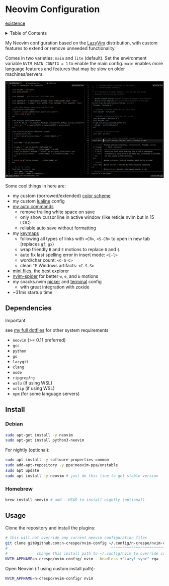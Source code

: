 # Neovim Configuration

[existence](https://www.google.com)

<details>
  <summary> Table of Contents</summary>

<!--toc:start-->
- [Neovim Configuration](#neovim-configuration)
  - [Dependencies](#dependencies)
  - [Install](#install)
    - [Debian](#debian)
    - [Homebrew](#homebrew)
  - [Usage](#usage)
<!--toc:end-->

</details>

My Neovim configuration based on the [LazyVim](https://www.lazyvim.org)
distribution, with custom features to extend or remove unneeded functionality.

Comes in two varieties: `main` and `lite` (default). Set the environment variable
`NVIM_MAIN_CONFIG = 1` to enable the main config. `main` enables more language
features and features that may be slow on older machines/servers.

![image](./images/image.png)

Some cool things in here are:

- my custom (borrowed/extended) [color scheme](./colors/macro.lua)
- my custom [lualine](./lua/plugins/lualine.lua) config
- [my auto commands](./lua/config/autocmds.lua)
  - remove trailing white space on save
  - only show cursor line in active window (like reticle.nvim but in 15 LOC)
  - reliable auto save without formatting
- my [keymaps](./lua/config/keymaps.lua)
  - following all types of links with `<CR>`, `<S-CR>` to open in new tab
  (replaces `gf`, `gx`)
  - wrap friendly `B` and `E` motions to replace `0` and `$`
  - auto fix last spelling error in insert mode: `<C-l>`
  - word/char count: `<C-S-C>`
  - clean `^M` Windows artifacts: `<C-S-S>`
- [mini.files](./lua/plugins/mini-files.lua), the best explorer
- [nvim-spider](./lua/plugins/spider.lua#L12) for better `w`, `e`, and `b` motions
- my snacks.nvim [picker](./lua/plugins/picker.lua) and [terminal](./lua/plugins/terminal.lua) config
  - with great integration with zoxide
- ~31ms startup time

## Dependencies

> [!IMPORTANT]
> see [my full dotfiles](https://www.github.com/n-crespo/dotfiles) for other system requirements

- `neovim` (>= 0.11 preferred)
- `gcc`
- `python`
- `go`
- `lazygit`
- `clang`
- `node`
- `ripgrep`/`rg`
- `wslu` (if using WSL)
- `xclip` (if using WSL)
- `npm` (for some language servers)

## Install

### Debian

```bash
sudo apt-get install -y neovim
sudo apt-get install python3-neovim
```

For nightly (optional):

```bash
sudo apt install -y software-properties-common
sudo add-apt-repository -y ppa:neovim-ppa/unstable
sudo apt update
sudo apt install -y neovim # just do this line to get stable version
```

### Homebrew

```bash
brew install neovim # add --HEAD to install nightly (optional)
```

## Usage

Clone the repository and install the plugins:

```bash
# this will not override any current neovim configuration files
git clone git@github.com:n-crespo/nvim-config ~/.config/n-crespo/nvim-config
#                                              ^^^^^^^^^^^^^^^^^^^^^^^^^^^^^
#             change this install path to ~/.config/nvim to override current config
NVIM_APPNAME=n-crespo/nvim-config/ nvim --headless +"Lazy! sync" +qa
```

Open Neovim (if using custom install path):

```bash
NVIM_APPNAME=n-crespo/nvim-config/ nvim
```
